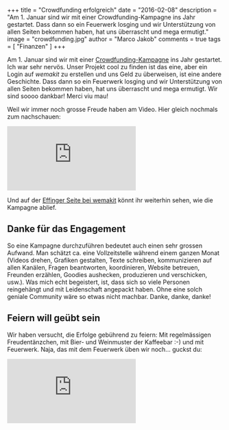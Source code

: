 +++
title = "Crowdfunding erfolgreich"
date = "2016-02-08"
description = "Am 1. Januar sind wir mit einer Crowdfunding-Kampagne ins Jahr gestartet. Dass dann so ein Feuerwerk losging und wir Unterstützung von allen Seiten bekommen haben, hat uns überrascht und mega ermutigt."
image = "crowdfunding.jpg"
author = "Marco Jakob"
comments = true
tags = [ "Finanzen" ]
+++

Am 1. Januar sind wir mit einer [Crowdfunding-Kampagne](https://wemakeit.com/projects/effinger) ins Jahr gestartet. Ich war sehr nervös. Unser Projekt cool zu finden ist das eine, aber ein Login auf *wemakit* zu erstellen und uns Geld zu überweisen, ist eine andere Geschichte. Dass dann so ein Feuerwerk losging und wir Unterstützung von allen Seiten bekommen haben, hat uns überrascht und mega ermutigt. Wir sind soooo dankbar! Merci viu mau!

Weil wir immer noch grosse Freude haben am Video. Hier gleich nochmals zum nachschauen:

<p>
  <div class="embed-responsive embed-responsive-16by9">
    <iframe class="embed-responsive-item" src="https://www.youtube.com/embed/GXfOCC8z0II?rel=0" frameborder="0" allowfullscreen></iframe>
  </div>
</p>


Und auf der [Effinger Seite bei wemakit](https://wemakeit.com/projects/effinger) könnt ihr weiterhin sehen, wie die Kampagne ablief.


## Danke für das Engagement

So eine Kampagne durchzuführen bedeutet auch einen sehr grossen Aufwand. Man schätzt ca. eine Vollzeitstelle während einem ganzen Monat (Videos drehen, Grafiken gestalten, Texte schreiben, kommunizieren auf allen Kanälen, Fragen beantworten, koordinieren, Website betreuen, Freunden erzählen, Goodies aushecken, produzieren und verschicken, usw.). Was mich echt begeistert, ist, dass sich so viele Personen reingehängt und mit Leidenschaft angepackt haben. Ohne eine solch geniale Community wäre so etwas nicht machbar. Danke, danke, danke!


## Feiern will geübt sein

Wir haben versucht, die Erfolge gebührend zu feiern: Mit regelmässigen Freudentänzchen, mit Bier- und Weinmuster der Kaffeebar :-) und mit Feuerwerk. Naja, das mit dem Feuerwerk üben wir noch... guckst du:

<p>
  <div class="embed-responsive embed-responsive-16by9">
    <iframe class="embed-responsive-item" src="https://www.youtube.com/embed/YBqASoEDTDc?rel=0&start=21" frameborder="0" allowfullscreen></iframe>
  </div>
</p>